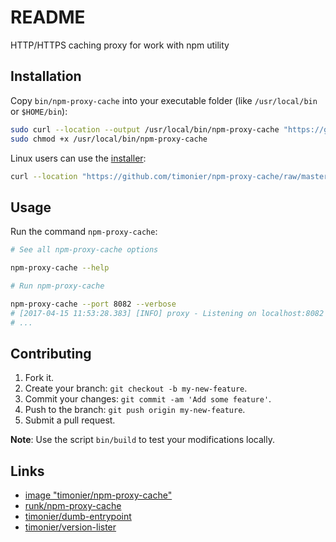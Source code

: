 # README

HTTP/HTTPS caching proxy for work with npm utility

## Installation

Copy `bin/npm-proxy-cache` into your executable folder (like `/usr/local/bin` or `$HOME/bin`):

```sh
sudo curl --location --output /usr/local/bin/npm-proxy-cache "https://github.com/timonier/npm-proxy-cache/raw/master/bin/npm-proxy-cache"
sudo chmod +x /usr/local/bin/npm-proxy-cache
```

Linux users can use the [installer](https://github.com/timonier/npm-proxy-cache/blob/master/bin/installer):

```sh
curl --location "https://github.com/timonier/npm-proxy-cache/raw/master/bin/installer" | sudo sh -s -- install
```

## Usage

Run the command `npm-proxy-cache`:

```sh
# See all npm-proxy-cache options

npm-proxy-cache --help

# Run npm-proxy-cache

npm-proxy-cache --port 8082 --verbose
# [2017-04-15 11:53:28.383] [INFO] proxy - Listening on localhost:8082 [9]
# ...
```

## Contributing

1. Fork it.
2. Create your branch: `git checkout -b my-new-feature`.
3. Commit your changes: `git commit -am 'Add some feature'`.
4. Push to the branch: `git push origin my-new-feature`.
5. Submit a pull request.

__Note__: Use the script `bin/build` to test your modifications locally.

## Links

* [image "timonier/npm-proxy-cache"](https://hub.docker.com/r/timonier/npm-proxy-cache/)
* [runk/npm-proxy-cache](https://github.com/runk/npm-proxy-cache)
* [timonier/dumb-entrypoint](https://github.com/timonier/dumb-entrypoint)
* [timonier/version-lister](https://github.com/timonier/version-lister)

